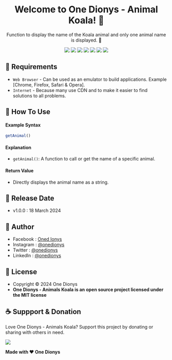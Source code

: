 <h1 align="center">Welcome to One Dionys - Animal Koala! 👋 </h1>

<p align="center">Function to display the name of the Koala animal and only one animal name is displayed. 💖 </p>

<p align="center">
<img src="https://img.shields.io/github/contributors/onedionys/onedionys-animal-koala?style=flat-square">
<img src="https://img.shields.io/github/issues/onedionys/onedionys-animal-koala?style=flat-square">
<img src="https://img.shields.io/github/stars/onedionys/onedionys-animal-koala?style=flat-square"> 
<img src="https://img.shields.io/github/forks/onedionys/onedionys-animal-koala?style=flat-square">
<img src="https://img.shields.io/github/last-commit/onedionys/onedionys-animal-koala.svg?style=flat-square">
<img src="https://img.shields.io/github/languages/code-size/onedionys/onedionys-animal-koala?style=flat-square">
<img src="https://img.shields.io/github/license/onedionys/onedionys-animal-koala?style=flat-square">
</p>

## 💾 Requirements

* `Web Browser` - Can be used as an emulator to build applications. Example [Chrome, Firefox, Safari & Opera].
* `Internet` - Because many use CDN and to make it easier to find solutions to all problems.

## 🎯 How To Use

#### Example Syntax

```javascript
getAnimal()
```

#### Explanation

* `getAnimal()`: A function to call or get the name of a specific animal.

#### Return Value

* Directly displays the animal name as a string.

## 📆 Release Date

* v1.0.0 : 18 March 2024

## 🧑 Author

* Facebook : <a href="https://www.facebook.com/theonedionys"> Oned Ionys</a>
* Instagram : <a href="https://www.instagram.com/onedionys/"> @onedionys</a>
* Twitter : <a href="https://twitter.com/onedionys"> @onedionys</a>
* LinkedIn :  <a href="https://www.linkedin.com/in/onedionys/"> @onedionys</a>

## 📝 License

* Copyright © 2024 One Dionys
* **One Dionys - Animals Koala is an open source project licensed under the MIT license**

## ☕️ Suppport & Donation

Love One Dionys - Animals Koala? Support this project by donating or sharing with others in need.

<a href="https://www.buymeacoffee.com/onedionys"><img src="https://img.shields.io/badge/Buy_Me_A_Coffee-FFDD00?style=for-the-badge&logo=buy-me-a-coffee&logoColor=black"/> </a>

**Made with ❤️ One Dionys**
